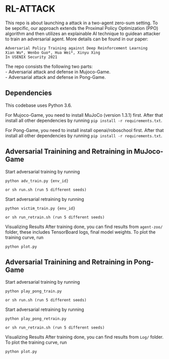 # RL-ATTACK
This repo is about launching a attack in a two-agent zero-sum setting. To be sepcific, our approach extends the Proximal Policy Optimization (PPO) algorithm and then utilizes an explainable AI technique to guidean attacker to train an adversarial agent.
More details can be found in our paper:

```
Adversarial Policy Training against Deep Reinforcement Learning
Xian Wu*, Wenbo Guo*, Hua Wei*, Xinyu Xing 
In USENIX Security 2021
```

The repo consists the following two parts:  
	- Adversarial attack and defense in Mujoco-Game.  
	- Adversarial attack and defense in Pong-Game.  

## Dependencies

This codebase uses Python 3.6.  

For Mujoco-Game, you need to install MuJoCo (version 1.3.1) first. After that install all other dependencies by running `pip install -r requirements.txt`.  

For Pong-Game, you need to install install openai/roboschool first. After that install all other dependencies by running `pip install -r requirements.txt`.  

## Adversarial Trainining and Retraining in MuJoco-Game

Start adversarial training by running 
```
python adv_train.py {env_id}

or sh run.sh (run 5 different seeds)
```
Start adversarial retraining by running
```
python victim_train.py {env_id}

or sh run_retrain.sh (run 5 different seeds)
```
Visualizing Results
After training done, you can find results from `agent-zoo/` folder, these includes TensorBoard logs, final model weights. 
To plot the training curve, run
```
python plot.py
```

## Adversarial Trainining and Retraining in Pong-Game

Start adversarial training by running 
```
python play_pong_train.py

or sh run.sh (run 5 different seeds)
```
Start adversarial retraining by running
```
python play_pong_retrain.py

or sh run_retrain.sh (run 5 different seeds)
```
Visualizing Results
After training done, you can find results from `Log/` folder. To plot the training curve, run
```
python plot.py
```



